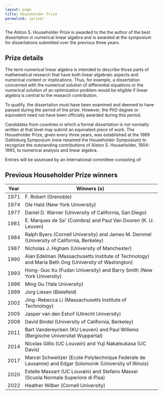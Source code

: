 ```yaml
---
layout: page
title: Householder Prize
permalink: /prize/
---
```


The Alston S. Householder Prize is awarded to the the author of the best dissertation in numerical linear algebra and is awarded at the symposium for dissertations submitted over the previous three years.

## Prize details

The term numerical linear algebra is intended to describe those parts of mathematical research that have both linear algebraic aspects and numerical content or implications. Thus, for example, a dissertation concerned with the numerical solution of differential equations or the numerical solution of an optimization problem would be eligible if linear algebra is central to the research contribution.

To qualify, the dissertation must have been examined and deemed to have passed during the period of the prize. However, the PhD degree or equivalent need not have been officially awarded during this period.

Candidates from countries in which a formal dissertation is not normally written at that level may submit an equivalent piece of work. The Householder Prize, given every three years, was established at the 1969 Gatlinburg Symposium (now renamed the Householder Symposium) to recognize the outstanding contributions of Alston S. Householder, 1904-1993, to numerical analysis and linear algebra.

Entries will be assessed by an international committee consisting of:


## Previous Householder Prize winners


| Year |	Winners (s) |
|-------|--------|
| 1971 | F. Robert (Grenoble) |
| 1974 | Ole Hald (New York University) |
| 1977 | Daniel D. Warner (University of California, San Diego) |
| 1981 | E. Marques de Sa' (Coimbra) and Paul Van Dooren (K. U. Leuven) |
| 1984 | Ralph Byers (Cornell University) and James M. Demmel (University of California, Berkeley) |
| 1987 | Nicholas J. Higham (University of Manchester) |
| 1990 | Alan Edelman (Massachusetts Institute of Technology) and Maria Beth Ong (University of Washington) |
| 1993 | Hong-Guo Xu (Fudan University) and Barry Smith (New York University) |
| 1996 | Ming Gu (Yale University) |
| 1999 | Jorg Liesen (Bielefeld) |
| 2002 | Jing-Rebecca Li (Massachusetts Institute of Technology) |
| 2005 | Jasper van den Eshof (Utrecht University) |
| 2008 | David Bindel (University of California, Berkeley) |
| 2011 | Bart Vandereycken (KU Leuven) and Paul Willems (Bergische Universitat Wuppertal) |
| 2014 | Nicolas Gillis (UC Louvain) and Yuji Nakatsukasa (UC Davis) |
| 2017 | Marcel Schweitzer (Ecole Polytechnique Federale de Lausanne) and Edgar Solomonik (University of Illinois) |
| 2020 | Estelle Massart (UC Louvain) and Stefano Massei (Scuola Normale Superiore di Pisa) |
| 2022 | Heather Wilber (Cornell University) |


